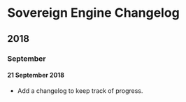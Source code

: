 # Sovereign Engine Changelog

## 2018

### September

#### 21 September 2018

* Add a changelog to keep track of progress.

